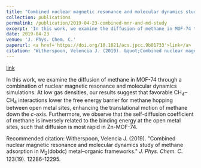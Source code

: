 ```yaml
---
title: "Combined nuclear magnetic resonance and molecular dynamics study of methane adsorption in M<sub>2</sub>(dobdc) metal–organic frameworks"
collection: publications
permalink: /publication/2019-04-23-combined-mnr-and-md-study
excerpt: 'In this work, we examine the diffusion of methane in MOF-74 through a combination of nuclear magnetic resonance and molecular dynamics simulations. At low gas densities, our results suggest that favorable CH<sub>4</sub>–CH<sub>4</sub> interactions lower the free energy barrier for methane hopping between open metal sites, enhancing the translational motion of methane down the *c*-axis. Furthermore, we observe that the self-diffusion coefficient of methane is inversely related to the binding energy at the open metal sites, such that diffusion is most rapid in Zn-MOF-74.'
date: 2019-04-23
venue: 'J. Phys. Chem. C.'
paperurl: <a href='https://doi.org/10.1021/acs.jpcc.9b01733'>link</a>
citation: 'Witherspoon, Velencia J. (2019). &quot;Combined nuclear magnetic resonance and molecular dynamics study of methane adsorption in M<sub>2</sub>(dobdc) metal–organic frameworks.&quot; <i>J. Phys. Chem. C</i>. 123(19). 12286-12295.'
---
```


<a href='https://doi.org/10.1021/acs.jpcc.9b01733'>link</a>

In this work, we examine the diffusion of methane in MOF-74 through a combination of nuclear magnetic resonance and molecular dynamics simulations. At low gas densities, our results suggest that favorable CH<sub>4</sub>–CH<sub>4</sub> interactions lower the free energy barrier for methane hopping between open metal sites, enhancing the translational motion of methane down the *c*-axis. Furthermore, we observe that the self-diffusion coefficient of methane is inversely related to the binding energy at the open metal sites, such that diffusion is most rapid in Zn-MOF-74.

Recommended citation: Witherspoon, Velencia J. (2019). "Combined nuclear magnetic resonance and molecular dynamics study of methane adsorption in M<sub>2</sub>(dobdc) metal–organic frameworks." <i>J. Phys. Chem. C</i>. 123(19). 12286-12295.